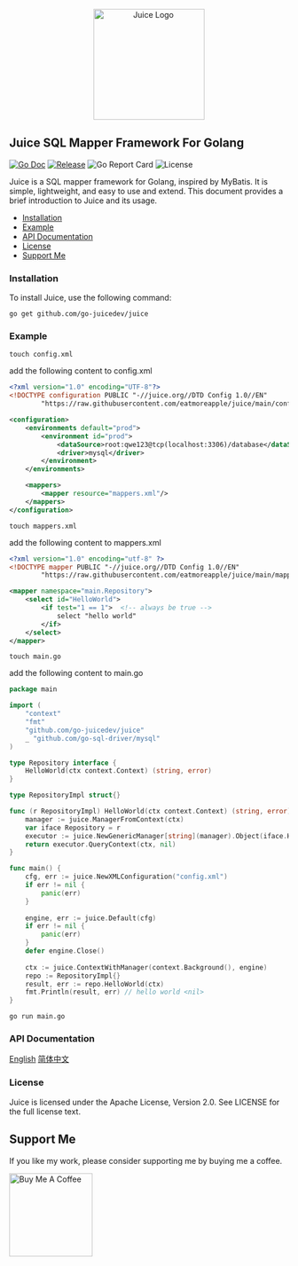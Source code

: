 <p align="center">
  <img src="https://avatars.githubusercontent.com/u/193303345" alt="Juice Logo" width="200" height="auto"/>
</p>

## Juice SQL Mapper Framework For Golang

[![Go Doc](https://pkg.go.dev/badge/github.com/go-juicedev/juice)](https://godoc.org/github.com/go-juicedev/juice)
[![Release](https://img.shields.io/github/v/release/eatmoreapple/juice.svg?style=flat-square)](https://github.com/go-juicedev/juice/releases)
![Go Report Card](https://goreportcard.com/badge/github.com/go-juicedev/juice)
![License](https://img.shields.io/badge/License-Apache%202.0-blue.svg)

Juice is a SQL mapper framework for Golang, inspired by MyBatis. It is simple, lightweight, and easy to use and extend.
This document provides a brief introduction to Juice and its usage.

- [Installation](#installation)
- [Example](#example)
- [API Documentation](#api-documentation)
- [License](#license)
- [Support Me](#support-me)

### Installation

To install Juice, use the following command:

```shell
go get github.com/go-juicedev/juice
```

### Example

```shell
touch config.xml
```

add the following content to config.xml

```xml
<?xml version="1.0" encoding="UTF-8"?>
<!DOCTYPE configuration PUBLIC "-//juice.org//DTD Config 1.0//EN"
        "https://raw.githubusercontent.com/eatmoreapple/juice/main/config.dtd">

<configuration>
    <environments default="prod">
        <environment id="prod">
            <dataSource>root:qwe123@tcp(localhost:3306)/database</dataSource>
            <driver>mysql</driver>
        </environment>
    </environments>

    <mappers>
        <mapper resource="mappers.xml"/>
    </mappers>
</configuration>
```

```shell
touch mappers.xml
```

add the following content to mappers.xml

```xml
<?xml version="1.0" encoding="utf-8" ?>
<!DOCTYPE mapper PUBLIC "-//juice.org//DTD Config 1.0//EN"
        "https://raw.githubusercontent.com/eatmoreapple/juice/main/mapper.dtd">

<mapper namespace="main.Repository">
    <select id="HelloWorld">
        <if test="1 == 1">  <!-- always be true -->
            select "hello world"
        </if>
    </select>
</mapper>
```

```shell
touch main.go
```

add the following content to main.go

```go
package main

import (
	"context"
	"fmt"
	"github.com/go-juicedev/juice"
	_ "github.com/go-sql-driver/mysql"
)

type Repository interface {
	HelloWorld(ctx context.Context) (string, error)
}

type RepositoryImpl struct{}

func (r RepositoryImpl) HelloWorld(ctx context.Context) (string, error) {
	manager := juice.ManagerFromContext(ctx)
	var iface Repository = r
	executor := juice.NewGenericManager[string](manager).Object(iface.HelloWorld)
	return executor.QueryContext(ctx, nil)
}

func main() {
	cfg, err := juice.NewXMLConfiguration("config.xml")
	if err != nil {
		panic(err)
	}
	
	engine, err := juice.Default(cfg)
	if err != nil {
		panic(err)
	}
	defer engine.Close()
	
	ctx := juice.ContextWithManager(context.Background(), engine)
	repo := RepositoryImpl{}
	result, err := repo.HelloWorld(ctx)
	fmt.Println(result, err) // hello world <nil>
}
```

```shell
go run main.go
```

### API Documentation

[English](https://juice-doc.readthedocs.io/projects/juice-doc-en/en/latest/)
[简体中文](https://juice-doc.readthedocs.io/en/latest/index.html)


### License

Juice is licensed under the Apache License, Version 2.0. See LICENSE for the full license text.

## Support Me

If you like my work, please consider supporting me by buying me a coffee.

<a href="https://raw.githubusercontent.com/eatmoreapple/eatmoreapple/main/img/wechat_pay.jpg" target="_blank"><img src="https://cdn.buymeacoffee.com/buttons/v2/default-yellow.png" alt="Buy Me A Coffee" width="150" ></a>

